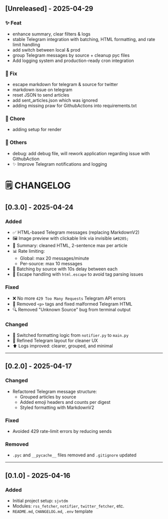 ## [Unreleased] - 2025-04-29

### ✨ Feat
- enhance summary, clear filters & logs
- stable Telegram integration with batching, HTML formatting, and rate limit handling
- add switch between local & prod
- group Telegram messages by source + cleanup pyc files
- Add logging system and production-ready cron integration

### 🐛 Fix
- escape markdown for telegram & source for twitter
- markdown issue on telegram
- reset JSON to send articles
- add sent_articles.json which was ignored
- adding missing praw for GithubActions into requirements.txt

### 🔧 Chore
- adding  setup for render

### 🔖 Others
- debug: add debug file, will rework application regarding issue with GithubAction
- ✨ Improve Telegram notifications and logging

# 🗒️ CHANGELOG

## [0.3.0] - 2025-04-24

### Added
- ✅ HTML-based Telegram messages (replacing MarkdownV2)
- 🖼️ Image preview with clickable link via invisible `&#8205;`
- 🧠 Summary: cleaned HTML, 2-sentence max per article
- 📊 Rate limiting:
  - Global: max 20 messages/minute
  - Per-source: max 10 messages
- 🧩 Batching by source with 10s delay between each
- 📝 Escape handling with `html.escape` to avoid tag parsing issues

### Fixed
- ❌ No more `429 Too Many Requests` Telegram API errors
- 🧼 Removed `<p>` tags and fixed malformed Telegram HTML
- 🔍 Removed "Unknown Source" bug from terminal output

### Changed
- 🧠 Switched formatting logic from `notifier.py` to `main.py`
- 🎨 Refined Telegram layout for cleaner UX
- ⬆️ Logs improved: clearer, grouped, and minimal

---

## [0.2.0] - 2025-04-17

### Changed
- Refactored Telegram message structure:
  - Grouped articles by source
  - Added emoji headers and counts per digest
  - Styled formatting with MarkdownV2

### Fixed
- Avoided 429 rate-limit errors by reducing sends

### Removed
- `.pyc` and `__pycache__` files removed and `.gitignore` updated

---

## [0.1.0] - 2025-04-16

### Added
- Initial project setup: `sjvtdm`
- Modules: `rss_fetcher`, `notifier`, `twitter_fetcher`, etc.
- `README.md`, `CHANGELOG.md`, `.env` template
